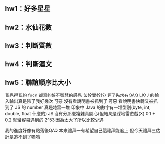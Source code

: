 ## hw1：好多星星

## hw2：水仙花數

## hw3：判斷質數

## hw4：判斷迴文

## hw5：聯誼順序比大小


我覺得我的 fucn 都寫的好不智慧的感覺 苦幹實幹(?)
算了先求有QAQ
LIOJ 的輸入輸出真是陰了我好幾次
可惡 沒有看說明書被抓到了
可惡 看說明書快轉又被抓到了
JS 的 number 真是地雷一堆
印象中 Java 的數字有一堆型別(byte, int, double, float 什麼的)
JS 沒有分那麼複雜真開心(但結果是踩地雷遊戲(X)
0.1 + 0.2 就蠻容易遇到的 2^53 因為太大了所以比較少遇

我的進度好像有點落後QAQ
本來禮拜一有希望自己這禮拜能追上
但今天禮拜三估計是追不到了嗚嗚